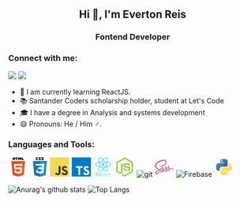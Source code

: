 <h2 align="center">Hi 👋, I'm Everton Reis</h2>
<h3 align="center">Fontend Developer</h3>

<p align="left">
<h3 align="left">Connect with me:</h3>

<a href="https://www.linkedin.com/in/evertoont/" target="_blank"><img src="https://img.shields.io/badge/-Everton%20Reis-0077B5?style=for-the-badge&logo=Linkedin&logoColor=white"/></a> <a href="mailto:evertontbr@gmail.com"><img src="https://img.shields.io/badge/-evertontbr@gmail.com-D14836?style=for-the-badge&logo=Gmail&logoColor=white"/></a>

</p>

- 🌱 I am currently learning ReactJS.
- 📚 Santander Coders scholarship holder, student at Let's Code
- 🎓 I have a degree in Analysis and systems development
- 😄 Pronouns: He / Him ♂.

<h3 align="left">Languages and Tools:</h3>
<p align="left"><img src="https://raw.githubusercontent.com/devicons/devicon/master/icons/html5/html5-original-wordmark.svg" alt="html5" width="40" height="40"/>
<img src="https://raw.githubusercontent.com/devicons/devicon/master/icons/css3/css3-original-wordmark.svg" alt="css3" width="40" height="40"/><img src="https://raw.githubusercontent.com/devicons/devicon/master/icons/javascript/javascript-original.svg" alt="javascript" width="40" height="40"/> <img src="https://raw.githubusercontent.com/devicons/devicon/9c6bfdb9783cdfe1018666ed76adcfd3eab6fad6/icons/typescript/typescript-original.svg" alt="Typescript" width="40" height="40"/> <img src="https://raw.githubusercontent.com/devicons/devicon/master/icons/react/react-original-wordmark.svg" alt="react" width="40" height="40"/> <img src="https://raw.githubusercontent.com/devicons/devicon/00f02ef57fb7601fd1ddcc2fe6fe670fef3ae3e4/icons/nodejs/nodejs-plain.svg" alt="nodejs" width="40" height="40"/> <img src="https://www.vectorlogo.zone/logos/git-scm/git-scm-icon.svg" alt="git" width="40" height="40"/>
<img src="https://raw.githubusercontent.com/devicons/devicon/master/icons/sass/sass-original.svg" alt="sass" width="40" height="40"/>
<img src="https://www.vectorlogo.zone/logos/firebase/firebase-icon.svg" alt="Firebase" width="40" height="40"/>
<img src="https://github.com/devicons/devicon/blob/master/icons/python/python-original.svg" alt="Python" width="40" height="40"/></p>

![Anurag's github stats](https://github-readme-stats.vercel.app/api?username=evertoont&count_private=true&theme=dracula)
![Top Langs](https://github-readme-stats.vercel.app/api/top-langs/?username=evertoont&layout=compact&theme=dracula)
